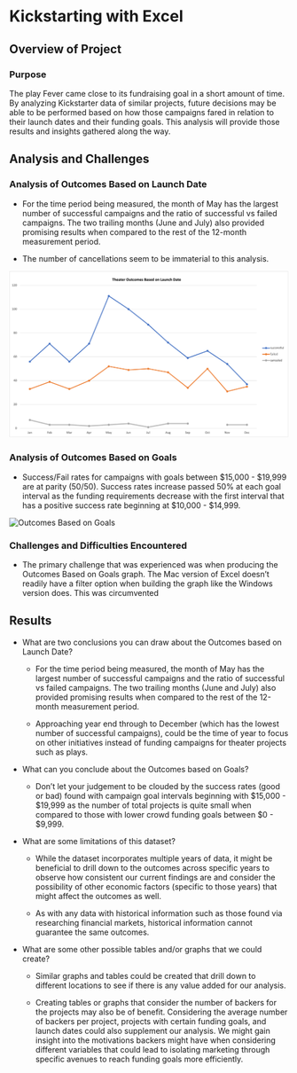 # Kickstarting with Excel

## Overview of Project

### Purpose

The play Fever came close to its fundraising goal in a short amount of time. By analyzing Kickstarter data of similar projects, future decisions may be able to be performed based on how those campaigns fared in relation to their launch dates and their funding goals. This analysis will provide those results and insights gathered along the way.

## Analysis and Challenges

### Analysis of Outcomes Based on Launch Date

* For the time period being measured, the month of May has the largest number of successful campaigns and the ratio of successful vs failed campaigns. The two trailing months (June and July) also provided promising results when compared to the rest of the 12-month measurement period.

* The number of cancellations seem to be immaterial to this analysis.

![Theater Outcomes by Launch Date](https://github.com/JARVIS-117/kickstarter-analysis/blob/main/Resources/Theater_Outcomes_vs_Launch.png)

### Analysis of Outcomes Based on Goals

* Success/Fail rates for campaigns with goals between $15,000 - $19,999 are at parity (50/50). Success rates increase passed 50% at each goal interval as the funding requirements decrease with the first interval that has a positive success rate beginning at $10,000 - $14,999.

![Outcomes Based on Goals](./https://github.com/JARVIS-117/kickstarter-analysis/blob/main/Resources/Outcomes_vs_Goals.png)

### Challenges and Difficulties Encountered

* The primary challenge that was experienced was when producing the Outcomes Based on Goals graph. The Mac version of Excel doesn’t readily have a filter option when building the graph like the Windows version does. This was circumvented
 
## Results

- What are two conclusions you can draw about the Outcomes based on Launch Date?

	- For the time period being measured, the month of May has the largest number of successful campaigns and the ratio of successful vs failed campaigns. The two trailing months (June and July) also provided promising results when compared to the rest of the 12-month measurement period.

	- Approaching year end through to December (which has the lowest number of successful campaigns), could be the time of year to focus on other initiatives instead of funding campaigns for theater projects such as plays.

- What can you conclude about the Outcomes based on Goals?

	- Don’t let your judgement to be clouded by the success rates (good or bad) found with campaign goal intervals beginning with $15,000 - $19,999 as the number of total projects is quite small when compared to those with lower crowd funding goals between $0 - $9,999.

- What are some limitations of this dataset?

	- While the dataset incorporates multiple years of data, it might be beneficial to drill down to the outcomes across specific years to observe how consistent our current findings are and consider the possibility of other economic factors (specific to those years) that might affect the outcomes as well.

	- As with any data with historical information such as those found via researching financial markets, historical information cannot guarantee the same outcomes.

- What are some other possible tables and/or graphs that we could create?

	- Similar graphs and tables could be created that drill down to different locations to see if there is any value added for our analysis.

	- Creating tables or graphs that consider the number of backers for the projects may also be of benefit. Considering the average number of backers per project, projects with certain funding goals, and launch dates could also supplement our analysis. We might gain insight into the motivations backers might have when considering different variables that could lead to isolating marketing through specific avenues to reach funding goals more efficiently. 
